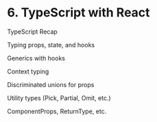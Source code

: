 # 6. TypeScript with React

TypeScript Recap

Typing props, state, and hooks

Generics with hooks

Context typing

Discriminated unions for props

Utility types (Pick, Partial, Omit, etc.)

ComponentProps, ReturnType, etc.